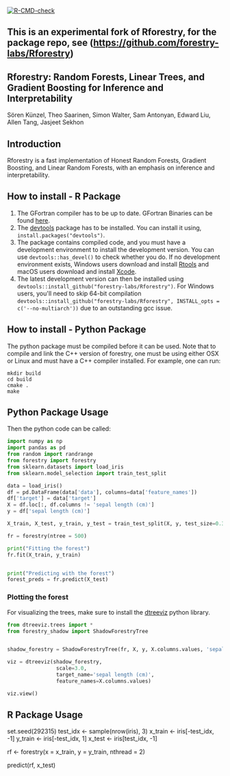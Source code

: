 [![R-CMD-check](https://github.com/forestry-labs/Rforestry/actions/workflows/check-noncontainerized.yaml/badge.svg)](https://github.com/forestry-labs/Rforestry/actions/workflows/check-noncontainerized.yaml)

## This is an experimental fork of Rforestry, for the package repo, see (https://github.com/forestry-labs/Rforestry)

## Rforestry: Random Forests, Linear Trees, and Gradient Boosting for Inference and Interpretability

Sören Künzel, Theo Saarinen, Simon Walter, Sam Antonyan, Edward Liu, Allen Tang, Jasjeet Sekhon


## Introduction

Rforestry is a fast implementation of Honest Random Forests, Gradient Boosting,
and Linear Random Forests, with an emphasis on inference and interpretability.

## How to install - R Package
1. The GFortran compiler has to be up to date. GFortran Binaries can be found [here](https://gcc.gnu.org/wiki/GFortranBinaries).
2. The [devtools](https://github.com/r-lib/devtools) package has to be installed. You can install it using,  `install.packages("devtools")`.
3. The package contains compiled code, and you must have a development environment to install the development version. You can use `devtools::has_devel()` to check whether you do. If no development environment exists, Windows users download and install [Rtools](https://cran.r-project.org/bin/windows/Rtools/) and macOS users download and install [Xcode](https://apps.apple.com/us/app/xcode/id497799835).
4. The latest development version can then be installed using
`devtools::install_github("forestry-labs/Rforestry")`. For Windows users, you'll need to skip 64-bit compilation `devtools::install_github("forestry-labs/Rforestry", INSTALL_opts = c('--no-multiarch'))` due to an outstanding gcc issue.


## How to install - Python Package

The python package must be compiled before it can be used. 
Note that to compile and link the C++ version of forestry, one must be using either OSX or Linux and must have a C++ compiler installed.
For example, one can run:

```
mkdir build
cd build
cmake .
make

```

## Python Package Usage

Then the python code can be called:

```python
import numpy as np
import pandas as pd
from random import randrange
from forestry import forestry
from sklearn.datasets import load_iris
from sklearn.model_selection import train_test_split

data = load_iris()
df = pd.DataFrame(data['data'], columns=data['feature_names'])
df['target'] = data['target']
X = df.loc[:, df.columns != 'sepal length (cm)']
y = df['sepal length (cm)']

X_train, X_test, y_train, y_test = train_test_split(X, y, test_size=0.33, random_state=42)

fr = forestry(ntree = 500)

print("Fitting the forest")
fr.fit(X_train, y_train)


print("Predicting with the forest")
forest_preds = fr.predict(X_test)

```

### Plotting the forest

For visualizing the trees, make sure to install the [dtreeviz](https://github.com/parrt/dtreeviz#readme) python library.

```python
from dtreeviz.trees import *
from forestry_shadow import ShadowForestryTree


shadow_forestry = ShadowForestryTree(fr, X, y, X.columns.values, 'sepal length (cm)', tree_id=0)

viz = dtreeviz(shadow_forestry,
                scale=3.0,
                target_name='sepal length (cm)',
                feature_names=X.columns.values)

viz.view()

```


## R Package Usage




set.seed(292315)
test_idx <- sample(nrow(iris), 3)
x_train <- iris[-test_idx, -1]
y_train <- iris[-test_idx, 1]
x_test <- iris[test_idx, -1]

rf <- forestry(x = x_train, y = y_train, nthread = 2)

predict(rf, x_test)
```
